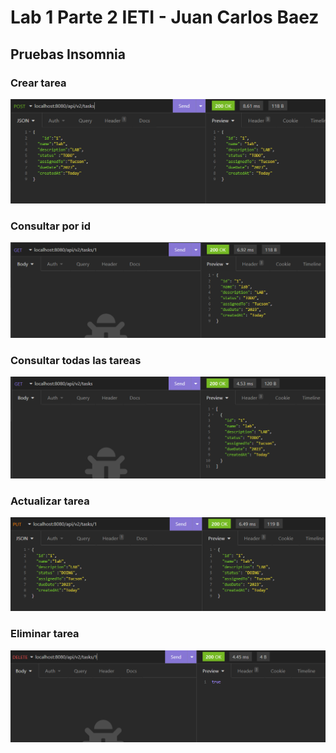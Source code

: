 # Lab 1 Parte 2 IETI - Juan Carlos Baez

## Pruebas Insomnia

### Crear tarea

![](/img/nuevoTask.png)

### Consultar por id

![](/img/consultaId.png)

### Consultar todas las tareas

![](/img/consultaTodas.png)

### Actualizar tarea

![](/img/actualizarTarea.png)

### Eliminar tarea

![](/img/eliminarTarea.png)
